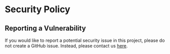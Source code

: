 # Security Policy

## Reporting a Vulnerability

If you would like to report a potential security issue in this project, please do not create a GitHub issue. 
Instead, please contact us [here](https://kss9gyhvcy3.typeform.com/to/kHJHPLEr).
